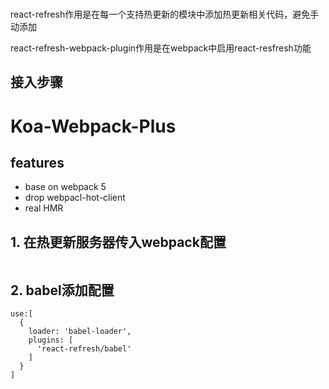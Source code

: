 


###
react-refresh作用是在每一个支持热更新的模块中添加热更新相关代码，避免手动添加

react-refresh-webpack-plugin作用是在webpack中启用react-resfresh功能



## 接入步骤

# Koa-Webpack-Plus
## features
 - base on webpack 5
 - drop webpacl-hot-client
 - real HMR



## 1. 在热更新服务器传入webpack配置
```
```

## 2. babel添加配置
```
use:[
  {
    loader: 'babel-loader',
    plugins: [
      'react-refresh/babel'
    ]
  }
]
```




